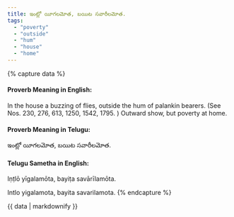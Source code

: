 ```yaml
---
title: ఇంట్లో యీగలమోత, బయిట సవారీలమోత.
tags:
  - "poverty"
  - "outside"
  - "hum"
  - "house"
  - "home"
---
```


{% capture data %}
#### Proverb Meaning in English:
In the house a buzzing of flies, outside the hum of palankin bearers.
(See Nos. 230, 276, 613, 1250, 1542, 1795. )
Outward show, but poverty at home.

#### Proverb Meaning in Telugu:
ఇంట్లో యీగలమోత, బయిట సవారీలమోత.

#### Telugu Sametha in English:
Iṇṭlō yīgalamōta, bayiṭa savārīlamōta.

Intlo yigalamota, bayita savarilamota.
{% endcapture %}

{{ data | markdownify }}

